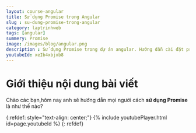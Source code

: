 ```yaml
---
layout: course-angular
title: Sử dụng Promise trong Angular
slug : su-dung-promise-trong-angular
category: laptrinhweb
tags: [angular]
summery: Promise   
image: /images/blog/angular.png
description : Sử dụng Promise trong dự án angular. Hướng dẫn cài đặt promise vào dự án Angular. Hướng dẫn các tạo một ứng dụng promise và nhúng promise vào dự án.
youtubeId: xeIb4xbjxb8
---
```


# **Giới thiệu nội dung bài viết**

Chào các bạn,hôm nay anh sẽ hướng dẫn mọi người cách <b>sử dụng Promise </b> là như thế nào?

{:refdef: style="text-align: center;"}
{% include youtubePlayer.html id=page.youtubeId %}
{: refdef}